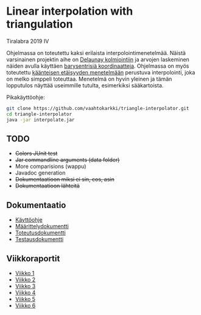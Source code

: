 # Linear interpolation with triangulation 

Tiralabra 2019 IV 

Ohjelmassa on toteutettu kaksi erilaista interpolointimenetelmää. Näistä varsinainen projektin aihe on [Delaunay kolmiointiin](https://en.wikipedia.org/wiki/Delaunay_triangulation) ja arvojen laskeminen näiden avulla käyttäen [barysentrisiä koordinaatteja](https://en.wikipedia.org/wiki/Barycentric_coordinate_system). Ohjelmassa on myös toteutettu [käänteisen etäisyyden menetelmään](https://en.wikipedia.org/wiki/Inverse_distance_weighting) perustuva interpolointi, joka on melko simppeli toteuttaa. Menetelmä on hyvin yleinen ja tämän lopputulos näyttää useimmille tutulta, esimerkiksi sääkartoista. 

Pikakäyttöohje:

```bash
git clone https://github.com/vaahtokarkki/triangle-interpolator.git
cd triangle-interpolator
java -jar interpolate.jar 
```

## TODO

* ~~Colors JUnit test~~
* ~~Jar commandline arguments (data folder)~~
* More comparisions (wappu)
* Javadoc generation
* ~~Dokumentaatioon miksi ei sin, cos, asin~~
* ~~Dokumentaatioon lähteitä~~

## Dokumentaatio

* [Käyttöohje](documentation/kayttoohje.md)
* [Määrittelydokumentti](documentation/maarittelydokumentti.md)
* [Toteutusdokumentti](documentation/toteutusdokumentti.md)
* [Testausdokumentti](documentation/testausdokumentti.md)

## Viikkoraportit

* [Viikko 1](documentation/viikkoraportit/viikko1.md)
* [Viikko 2](documentation/viikkoraportit/viikko2.md)
* [Viikko 3](documentation/viikkoraportit/viikko3.md)
* [Viikko 4](documentation/viikkoraportit/viikko4.md)
* [Viikko 5](documentation/viikkoraportit/viikko5.md)
* [Viikko 6](documentation/viikkoraportit/viikko6.md)